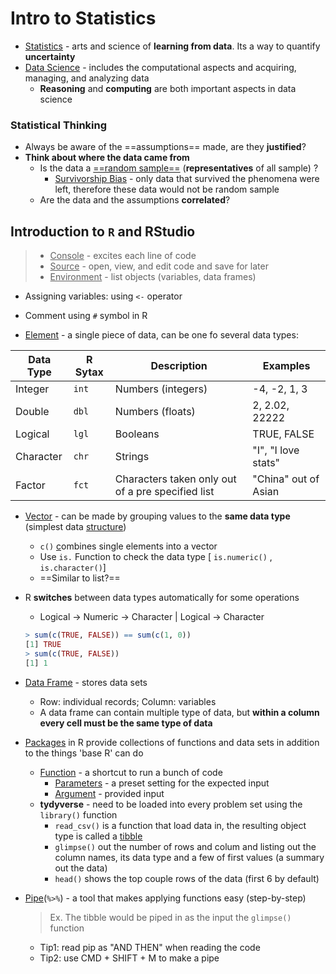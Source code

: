 # Intro to Statistics

- <u>Statistics</u> - arts and science of **learning from data**. Its a way to quantify **uncertainty**
- <u>Data Science</u> - includes the computational aspects and acquiring, managing, and analyzing data
  - **Reasoning** and **computing** are both important aspects in data science

### Statistical Thinking

- Always be aware of the ==assumptions== made, are they **justified**?
- **Think about where the data came from**
  - Is the data a <u>==random sample==</u> (**representatives** of all sample) ? 
    - <u>Survivorship Bias</u> - only data that survived the phenomena were left, therefore these data would not be random sample
  - Are the data and the assumptions **correlated**?

## Introduction to `R` and RStudio

> - <u>Console</u> - excites each line of code
> - <u>Source</u> - open, view, and edit code and save for later
> - <u>Environment</u> - list objects (variables, data frames)

- Assigning variables: using `<-` operator
- Comment using `#` symbol in R

- <u>Element</u> - a single piece of data, can be one fo several data types:

| **Data Type** | **R Sytax** | **Description**                                   | **Examples**         |
| ------------- | ----------- | ------------------------------------------------- | -------------------- |
| Integer       | `int`       | Numbers (integers)                                | -4, -2, 1, 3         |
| Double        | `dbl`       | Numbers (floats)                                  | 2, 2.02, 22222       |
| Logical       | `lgl`       | Booleans                                          | TRUE, FALSE          |
| Character     | `chr`       | Strings                                           | "I", "I love stats"  |
| Factor        | `fct`       | Characters taken only out of a pre specified list | "China" out of Asian |

- <u>Vector</u> - can be made by grouping values to the **same data type** (simplest data <u>structure</u>)

  - `c()` <u>c</u>ombines single elements into a vector
  - Use `is.` Function to check the data type [ `is.numeric()` , `is.character()`]
  - ==Similar to list?==

- R **switches** between data types automatically for some operations

  - Logical -> Numeric -> Character | Logical -> Character

  ```R
  > sum(c(TRUE, FALSE)) == sum(c(1, 0))
  [1] TRUE
  > sum(c(TRUE, FALSE))
  [1] 1
  ```

- <u>Data Frame</u> - stores data sets 
  - Row: individual records; Column: variables
  - A data frame can contain multiple type of data, but **within a column every cell must be the same type of data**
  
- <u>Packages</u> in R provide collections of functions and data sets in addition to the things 'base R' can do

  - <u>Function</u> - a shortcut to run a bunch of code
    - <u>Parameters</u> - a preset setting for the expected input
    - <u>Argument</u> - provided input
  - **tydyverse** - need to be loaded into every problem set using the `library()` function
    - `read_csv()` is a function that load data in, the resulting object type is called a <u>tibble</u>
    - `glimpse()` out the number of rows and colum and listing out the column names, its data type and a few of first values (a summary out the data)
    - `head()` shows the top couple rows of the data (first 6 by default)

- <u>Pipe</u>(`%>%`) - a tool that makes applying functions easy (step-by-step)

  > Ex. The tibble would be piped in as the input the `glimpse()` function

  - Tip1: read pip as "AND THEN" when reading the code
  - Tip2: use CMD + SHIFT + M to make a pipe